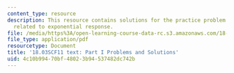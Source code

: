 ```yaml
---
content_type: resource
description: This resource contains solutions for the practice problem statements
  related to exponential response.
file: /media/https%3A/open-learning-course-data-rc.s3.amazonaws.com/18-03sc-differential-equations-fall-2011/4c10b99470bf48023b94537482dc742b_MIT18_03SCF11_ps4_s14s.pdf
file_type: application/pdf
resourcetype: Document
title: '18.03SCF11 text: Part I Problems and Solutions'
uid: 4c10b994-70bf-4802-3b94-537482dc742b
---
```


